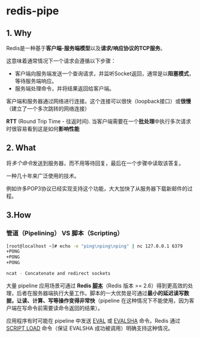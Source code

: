 # 

# redis-pipe

## 1. Why

Redis是一种基于**客户端-服务端模型**以及**请求/响应协议的TCP服务**。

这意味着通常情况下一个请求会遵循以下步骤：

- 客户端向服务端发送一个查询请求，并监听Socket返回，通常是以**阻塞模式**，等待服务端响应。
- 服务端处理命令，并将结果返回给客户端。

客户端和服务器通过网络进行连接。这个连接可以很快（loopback接口）或**很慢**（建立了一个多次跳转的网络连接）

**RTT** (Round Trip Time - 往返时间). 当客户端需要在一个**批处理**中执行多次请求时很容易看到这是如何**影响性能**

## 2. What

将*多个命令*发送到服务器，而不用等待回复，最后在一个步骤中读取该答复。

一种几十年来广泛使用的技术。

例如许多POP3协议已经实现支持这个功能，大大加快了从服务器下载新邮件的过程。

## 3.How

### 管道（Pipelining） VS 脚本（Scripting）
```bash
[root@localhost ~]# echo -e "ping\nping\nping" | nc 127.0.0.1 6379
+PONG
+PONG
+PONG
```

```bash
ncat - Concatenate and redirect sockets
```
大量 pipeline 应用场景可通过 **Redis [脚本](http://redis.cn/commands/eval.html)**（Redis 版本 >= 2.6）得到更高效的处理，后者在服务器端执行大量工作。脚本的一大优势是可通过**最小的延迟读写数据，让读、计算、写等操作变得非常快**（pipeline 在这种情况下不能使用，因为客户端在写命令前需要读命令返回的结果）。

应用程序有时可能在 pipeline 中发送 [EVAL](http://redis.cn/commands/eval.html) 或 [EVALSHA](http://redis.cn/commands/evalsha.html) 命令。Redis 通过 [SCRIPT LOAD](http://redis.cn/commands/script-load.html) 命令（保证 EVALSHA 成功被调用）明确支持这种情况。








